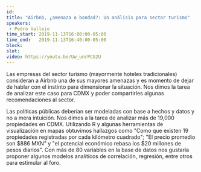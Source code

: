 ```yaml
---
id: 
title: "Airbnb, ¿amenaza o bondad?: Un análisis para sector turismo"
speakers:
 - Pedro Vallejo
time_start: 2019-11-13T16:00:00-05:00
time_end:   2019-11-13T16:40:00-05:00
block: 
slot: 
video: https://youtu.be/Uw_unrPCG2U
---
```


Las empresas del sector turismo (mayormente hoteles tradicionales) consideran a Airbnb una de sus mayores amenazas y es momento de dejar de hablar con el instinto para dimensionar la situación. Nos dimos la tarea de analizar este caso para CDMX y poder compartirles algunas recomendaciones al sector.

Las políticas públicas deberían ser modeladas con base a hechos y datos y no a mera intuición. Nos dimos a la tarea de analizar más de 19,000 propiedades en CDMX. Utilizando R y algunas herramientas de visualización en mapas obtuvimos hallazgos como "Como que existen 19 propiedades registradas por cada kilómetro cuadrado"; "El precio promedio son $886 MXN" y "el potencial económico rebasa los $20 millones de pesos diarios". Con más de 80 variables en la base de datos nos gustaría proponer algunos modelos analíticos de correlación, regresión, entre otros para estimular al foro.